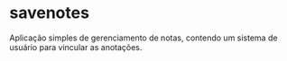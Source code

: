 # savenotes
Aplicação simples de gerenciamento de notas, contendo um sistema de usuário para vincular as anotações.
